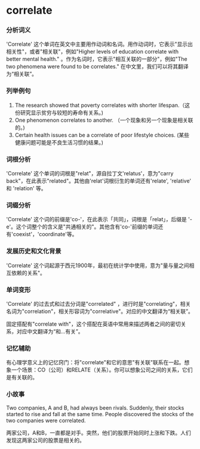 # correlate

### 分析词义

  

'Correlate' 这个单词在英文中主要用作动词和名词。用作动词时，它表示"显示出相关性"，或者"相关联"，例如"Higher levels of education correlate with better mental health." 。作为名词时，它表示"相互关联的一部分"，例如"The two phenomena were found to be correlates." 在中文里，我们可以将其翻译为“相关联”。

  

### 列举例句

  

1.  The research showed that poverty correlates with shorter lifespan.（这份研究显示贫穷与较短的寿命有关系。)
2.  One phenomenon correlates to another. （一个现象和另一个现象是相关联的。)
3.  Certain health issues can be a correlate of poor lifestyle choices. (某些健康问题可能是不良生活习惯的结果。)

  

### 词根分析

  

'Correlate' 这个单词的词根是"relat"，源自拉丁文'relatus'，意为"carry back"，在此表示"related"。其他由'relat'词根衍生的单词还有'relate', 'relative' 和 'relation' 等。

  

### 词缀分析

  

'Correlate' 这个词的前缀是'co-'，在此表示「共同」，词根是「relat」，后缀是 '-e'。这个词整个的含义是"共通相关的"。其他含有'co-'前缀的单词还有'coexist'，'coordinate'等。

  

### 发展历史和文化背景

  

'Correlate' 这个词起源于西元1900年，最初在统计学中使用，意为"量与量之间相互依赖的关系"。

  

### 单词变形

  

'Correlate' 的过去式和过去分词是"correlated" ，进行时是"correlating"，相关名词为"correlation"，相关形容词为"correlative"。对应的中文翻译为“相关联”。

  

固定搭配有"correlate with"，这个搭配在英语中常用来描述两者之间的密切关系，对应中文翻译为“和...有关”。

  

### 记忆辅助

  

有心理学意义上的记忆窍门：将"correlate"和它的意思"有关联"联系在一起。想象一个场景：CO（公司）和RELATE（关系）。你可以想象公司之间的关系，它们是有关联的。

  

### 小故事

  

Two companies, A and B, had always been rivals. Suddenly, their stocks started to rise and fall at the same time. People discovered the stocks of the two companies were correlated.

  

两家公司，A和B，一直都是对手。突然，他们的股票开始同时上涨和下跌。人们发现这两家公司的股票是相关的。
